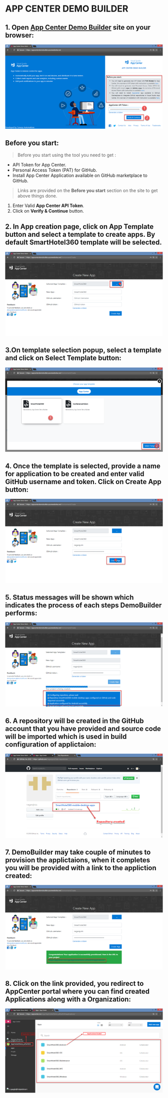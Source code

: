 # APP CENTER DEMO BUILDER 

## 1. Open [App Center Demo Builder](https://appcenterdemobuilder.azurewebsites.net/) site on your browser:

![Image](Images/Landing.png)

## Before you start: 
> Before you start using the tool you need to get :

  * API Token for App Center.
  * Personal Access Token (PAT) for GitHub.
  * Install App Center Application available on GitHub marketplace to GitHub.

> Links are provided on the **Before you start** section on the site to get above things done.

1. Enter Valid **App Center API Token**.  
2. Click on **Verify & Continue** button.

## 2. In App creation page, click on **App Template** button and select a template to create apps. By default **SmartHotel360** template will be selected.

![Image](Images/SecondLanding.png)

## 3.On template selection popup, select a template and click on **Select Template** button:

![Image](Images/Template.png)

## 4. Once the template is selected, provide a name for application to be created and enter valid GitHub username and token. Click on **Create App** button:

![Image](Images/CreateApp.png)

## 5. Status messages will be shown which indicates the process of each steps DemoBuilder performs:

![Image](Images/Status.png)

## 6. A **repository** will be created in the GitHub account that you have provided and source code will be imported which is used in build configuration of applictaion:

![Image](Images/GitRepo.png)

## 7. DemoBuilder may take couple of minutes to provision the applictaions, when it completes you will be provided with a link to the appliction created:

![Image](Images/Success.png)

## 8. Click on the link provided, you redirect to AppCenter portal where you can find created **Applications** along with a **Organization**:

![Image](Images/Applications.png)



